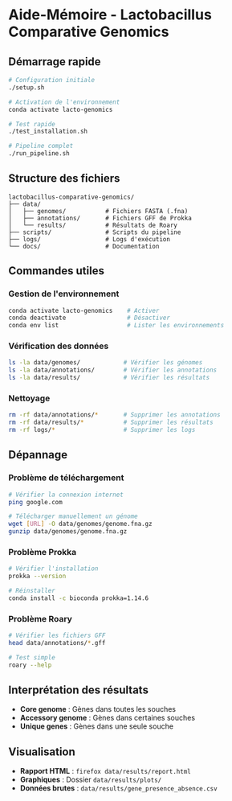 # Aide-Mémoire - Lactobacillus Comparative Genomics

## Démarrage rapide

```bash
# Configuration initiale
./setup.sh

# Activation de l'environnement
conda activate lacto-genomics

# Test rapide
./test_installation.sh

# Pipeline complet
./run_pipeline.sh
```

## Structure des fichiers

```
lactobacillus-comparative-genomics/
├── data/
│   ├── genomes/           # Fichiers FASTA (.fna)
│   ├── annotations/       # Fichiers GFF de Prokka
│   └── results/           # Résultats de Roary
├── scripts/               # Scripts du pipeline
├── logs/                  # Logs d'exécution
└── docs/                  # Documentation
```

## Commandes utiles

### Gestion de l'environnement
```bash
conda activate lacto-genomics    # Activer
conda deactivate                 # Désactiver
conda env list                   # Lister les environnements
```

### Vérification des données
```bash
ls -la data/genomes/            # Vérifier les génomes
ls -la data/annotations/        # Vérifier les annotations
ls -la data/results/            # Vérifier les résultats
```

### Nettoyage
```bash
rm -rf data/annotations/*       # Supprimer les annotations
rm -rf data/results/*           # Supprimer les résultats
rm -rf logs/*                   # Supprimer les logs
```

## Dépannage

### Problème de téléchargement
```bash
# Vérifier la connexion internet
ping google.com

# Télécharger manuellement un génome
wget [URL] -O data/genomes/genome.fna.gz
gunzip data/genomes/genome.fna.gz
```

### Problème Prokka
```bash
# Vérifier l'installation
prokka --version

# Réinstaller
conda install -c bioconda prokka=1.14.6
```

### Problème Roary
```bash
# Vérifier les fichiers GFF
head data/annotations/*.gff

# Test simple
roary --help
```

## Interprétation des résultats

- **Core genome** : Gènes dans toutes les souches 
- **Accessory genome** : Gènes dans certaines souches 
- **Unique genes** : Gènes dans une seule souche 

## Visualisation

- **Rapport HTML** : `firefox data/results/report.html`
- **Graphiques** : Dossier `data/results/plots/`
- **Données brutes** : `data/results/gene_presence_absence.csv`
